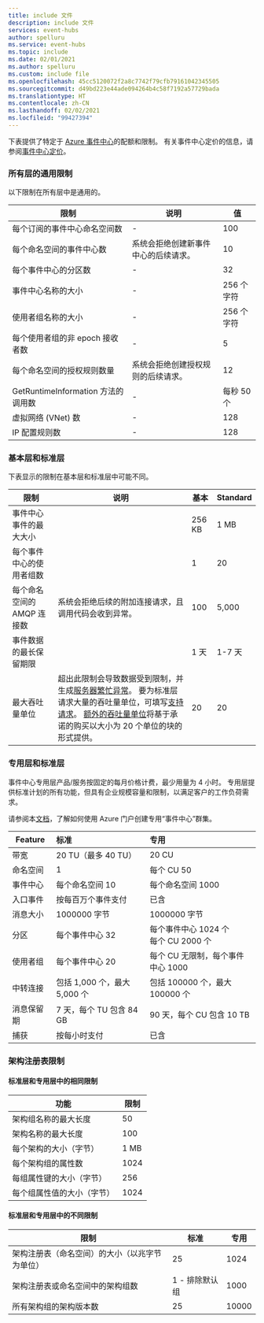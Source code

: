 ```yaml
---
title: include 文件
description: include 文件
services: event-hubs
author: spelluru
ms.service: event-hubs
ms.topic: include
ms.date: 02/01/2021
ms.author: spelluru
ms.custom: include file
ms.openlocfilehash: 45cc5120072f2a8c7742f79cfb79161042345505
ms.sourcegitcommit: d49bd223e44ade094264b4c58f7192a57729bada
ms.translationtype: HT
ms.contentlocale: zh-CN
ms.lasthandoff: 02/02/2021
ms.locfileid: "99427394"
---
```

下表提供了特定于 [Azure 事件中心](https://azure.microsoft.com/services/event-hubs/)的配额和限制。 有关事件中心定价的信息，请参阅[事件中心定价](https://azure.microsoft.com/pricing/details/event-hubs/)。

### <a name="common-limits-for-all-tiers"></a>所有层的通用限制
以下限制在所有层中是通用的。 

| 限制 |  说明 | 值 |
| --- |  --- | --- |
| 每个订阅的事件中心命名空间数 |- |100 |
| 每个命名空间的事件中心数 | 系统会拒绝创建新事件中心的后续请求。 |10 |
| 每个事件中心的分区数 |- |32 |
| 事件中心名称的大小 |- | 256 个字符 |
| 使用者组名称的大小 |- | 256 个字符 |
| 每个使用者组的非 epoch 接收者数 |- |5 |
| 每个命名空间的授权规则数量 | 系统会拒绝创建授权规则的后续请求。|12 |
| GetRuntimeInformation 方法的调用数 |  - | 每秒 50 个 | 
| 虚拟网络 (VNet) 数 | - | 128 | 
| IP 配置规则数 | - | 128 | 


### <a name="basic-vs-standard-tiers"></a>基本层和标准层
下表显示的限制在基本层和标准层中可能不同。 

| 限制 | 说明 | 基本 | Standard |
|---|---|--|---|
| 事件中心事件的最大大小| &nbsp; | 256 KB | 1 MB |
| 每个事件中心的使用者组数 | &nbsp; |1 |20 |
| 每个命名空间的 AMQP 连接数 | 系统会拒绝后续的附加连接请求，且调用代码会收到异常。 |100 |5,000|
| 事件数据的最长保留期限 | &nbsp; |1 天 |1-7 天 |
| 最大吞吐量单位 |超出此限制会导致数据受到限制，并生成[服务器繁忙异常](/dotnet/api/microsoft.servicebus.messaging.serverbusyexception)。 要为标准层请求大量的吞吐量单位，可填写[支持请求](../articles/azure-portal/supportability/how-to-create-azure-support-request.md)。 [额外的吞吐量单位](../articles/event-hubs/event-hubs-auto-inflate.md)将基于承诺的购买以大小为 20 个单位的块的形式提供。 |20 | 20 | 

### <a name="dedicated-tier-vs-standard-tier"></a>专用层和标准层
事件中心专用层产品/服务按固定的每月价格计费，最少用量为 4 小时。 专用层提供标准计划的所有功能，但具有企业规模容量和限制，以满足客户的工作负荷需求。 

请参阅本[文档](../articles/event-hubs/event-hubs-dedicated-cluster-create-portal.md)，了解如何使用 Azure 门户创建专用“事件中心”群集。

| Feature | 标准 | 专用 |
| --- |:---|:---|
| 带宽 | 20 TU（最多 40 TU） | 20 CU |
| 命名空间 |  1 | 每个 CU 50 |
| 事件中心 |  每个命名空间 10 | 每个命名空间 1000 |
| 入口事件 | 按每百万个事件支付 | 已含 |
| 消息大小 | 1000000 字节 | 1000000 字节 |
| 分区 | 每个事件中心 32 | 每个事件中心 1024 个<br/>每个 CU 2000 个 |
| 使用者组 | 每个事件中心 20 | 每个 CU 无限制，每个事件中心 1000 |
| 中转连接 | 包括 1,000 个，最大 5,000 个 | 包括 100000 个，最大 100000 个 |
| 消息保留期 | 7 天，每个 TU 包含 84 GB | 90 天，每个 CU 包含 10 TB |
| 捕获 | 按每小时支付 | 已含 |


### <a name="schema-registry-limitations"></a>架构注册表限制

#### <a name="limits-that-are-the-same-for-standard-and-dedicated-tiers"></a>标准层和专用层中的相同限制  
| 功能 | 限制 | 
|---|---|
| 架构组名称的最大长度 | 50 |  
| 架构名称的最大长度 | 100 |    
| 每个架构的大小（字节） | 1 MB |   
| 每个架构组的属性数 | 1024 |
| 每组属性键的大小（字节） | 256 | 
| 每个组属性值的大小（字节） | 1024 | 


#### <a name="limits-that-are-different-for-standard-and-dedicated-tiers"></a>标准层和专用层中的不同限制  

| 限制 | 标准 | 专用 | 
|---|---|--|
| 架构注册表（命名空间）的大小（以兆字节为单位） | 25 |  1024 |
| 架构注册表或命名空间中的架构组数 | 1 - 排除默认组 | 1000 |
| 所有架构组的架构版本数 | 25 | 10000 |